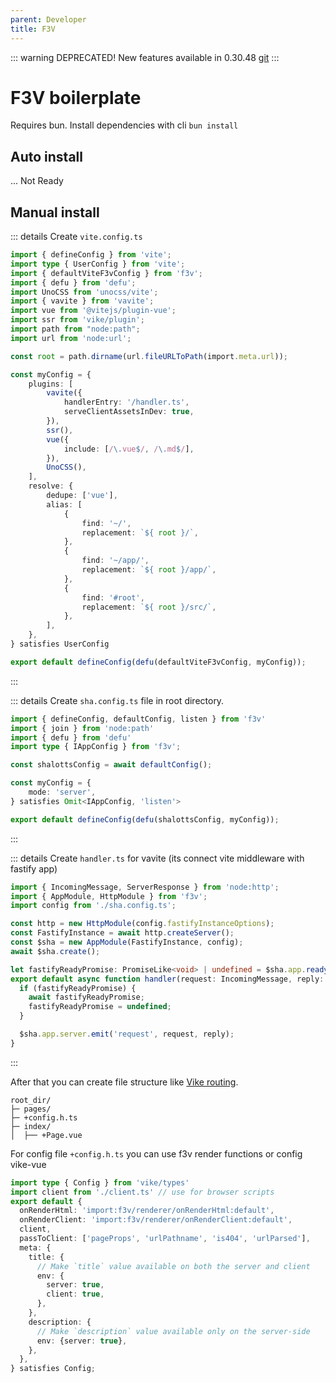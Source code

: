 ```yaml
---
parent: Developer
title: F3V
---
```


::: warning DEPRECATED!
New features available in 0.30.48 [git](https://github.com/shalotts/shalotts)
:::

# F3V boilerplate

Requires bun. Install dependencies with cli `bun install`

## Auto install

... Not Ready

## Manual install

::: details Create `vite.config.ts`

```typescript
import { defineConfig } from 'vite';
import type { UserConfig } from 'vite';
import { defaultViteF3vConfig } from 'f3v';
import { defu } from 'defu';
import UnoCSS from 'unocss/vite';
import { vavite } from 'vavite';
import vue from '@vitejs/plugin-vue';
import ssr from 'vike/plugin';
import path from "node:path";
import url from 'node:url';

const root = path.dirname(url.fileURLToPath(import.meta.url));

const myConfig = {
    plugins: [
        vavite({
            handlerEntry: '/handler.ts',
            serveClientAssetsInDev: true,
        }),
        ssr(),
        vue({
            include: [/\.vue$/, /\.md$/],
        }),
        UnoCSS(),
    ],
    resolve: {
        dedupe: ['vue'],
        alias: [
            {
                find: '~/',
                replacement: `${ root }/`,
            },
            {
                find: '~/app/',
                replacement: `${ root }/app/`,
            },
            {
                find: '#root',
                replacement: `${ root }/src/`,
            },
        ],
    },
} satisfies UserConfig

export default defineConfig(defu(defaultViteF3vConfig, myConfig));
```

:::

::: details Create `sha.config.ts` file in root directory.

```typescript
import { defineConfig, defaultConfig, listen } from 'f3v'
import { join } from 'node:path'
import { defu } from 'defu'
import type { IAppConfig } from 'f3v';

const shalottsConfig = await defaultConfig();

const myConfig = {
    mode: 'server',
} satisfies Omit<IAppConfig, 'listen'>

export default defineConfig(defu(shalottsConfig, myConfig));
```

:::

::: details Create `handler.ts` for vavite (its connect vite middleware with fastify app)

```typescript
import { IncomingMessage, ServerResponse } from 'node:http';
import { AppModule, HttpModule } from 'f3v';
import config from './sha.config.ts';

const http = new HttpModule(config.fastifyInstanceOptions);
const FastifyInstance = await http.createServer();
const $sha = new AppModule(FastifyInstance, config);
await $sha.create();

let fastifyReadyPromise: PromiseLike<void> | undefined = $sha.app.ready();
export default async function handler(request: IncomingMessage, reply: ServerResponse) {
  if (fastifyReadyPromise) {
    await fastifyReadyPromise;
    fastifyReadyPromise = undefined;
  }

  $sha.app.server.emit('request', request, reply);
}
```

:::

After that you can create file structure like [Vike routing](https://vike.dev/filesystem-routing).

```text
root_dir/
├─ pages/
├─ +config.h.ts
├─ index/
│  ├── +Page.vue
```

For config file `+config.h.ts` you can use f3v render functions or config vike-vue

```typescript
import type { Config } from 'vike/types'
import client from './client.ts' // use for browser scripts
export default {
  onRenderHtml: 'import:f3v/renderer/onRenderHtml:default',
  onRenderClient: 'import:f3v/renderer/onRenderClient:default',
  client,
  passToClient: ['pageProps', 'urlPathname', 'is404', 'urlParsed'],
  meta: {
    title: {
      // Make `title` value available on both the server and client
      env: {
        server: true,
        client: true,
      },
    },
    description: {
      // Make `description` value available only on the server-side
      env: {server: true},
    },
  },
} satisfies Config;
```